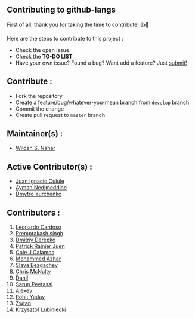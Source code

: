 ## Contributing to github-langs

First of all, thank you for taking the time to contribute! :+1::tada:

Here are the steps to contribute to this project :
- Check the open issue
- Check the **TO-DO LIST**
- Have your own issue? Found a bug? Want add a feature? Just [submit!](https://github.com/wildan3105/github-langs/issues/new)

## Contribute :
- Fork the repository
- Create a feature/bug/whatever-you-mean branch from `develop` branch
- Commit the change
- Create pull request to `master` branch

## Maintainer(s) :

- [Wildan S. Nahar](https://github.com/wildan3105)

## Active Contributor(s) :

- [Juan Ignacio Cuiule](https://github.com/juancuiule)
- [Ayman Nedjmeddine](https://github.com/IOAyman)
- [Dmytro Yurchenko](https://github.com/metamaker)

## Contributors :

1. [Leonardo Cardoso](https://github.com/Leocardoso94)
2. [Premprakash singh](https://github.com/PREMPRAKASHSINGH)
3. [Dmitriy Derepko](https://github.com/xepozz)
4. [Patrick Rainier Juen](https://github.com/uLan08)
5. [Cole J Calamos](https://github.com/ccalamos)
6. [Mohammed Azhar](https://github.com/azharakbar)
7. [Slava Bezgachev](https://github.com/slavabez)
8. [Chris McNulty](https://github.com/ChrisMcNulty91)
9. [Danil](https://github.com/WarEnek)
10. [Sarun Peetasai](https://github.com/iamham)
11. [Alexey](https://github.com/masquel)
12. [Rohit Yadav](https://github.com/roh77)
13. [Zwtan](https://github.com/zwtan)
14. [Krzysztof Lubiniecki](https://github.com/Klubiniecki)